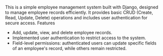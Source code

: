 This is a simple employee management system built with Django, designed to manage employee records efficiently. It provides basic CRUD (Create, Read, Update, Delete) operations and includes user authentication for secure access.
Features
* Add, update, view, and delete employee records.
* Implemented user authentication to restrict access to the system.
* Field-level permissions: authenticated users can update specific fields of an employee's record, while others remain restricted.
